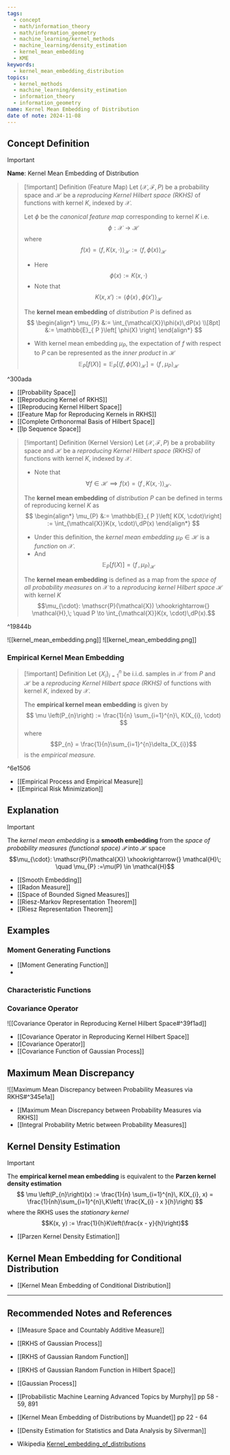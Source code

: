 ```yaml
---
tags:
  - concept
  - math/information_theory
  - math/information_geometry
  - machine_learning/kernel_methods
  - machine_learning/density_estimation
  - kernel_mean_embedding
  - KME
keywords:
  - kernel_mean_embedding_distribution
topics:
  - kernel_methods
  - machine_learning/density_estimation
  - information_theory
  - information_geometry
name: Kernel Mean Embedding of Distribution
date of note: 2024-11-08
---
```


## Concept Definition

>[!important]
>**Name**: Kernel Mean Embedding of Distribution

>[!important] Definition  (Feature Map)
>Let $(\mathcal{X}, \mathscr{F}, P)$ be a probability space and  $\mathcal{H}$ be a *reproducing Kernel Hilbert space (RKHS)* of functions with kernel $K$, indexed by $\mathcal{X}$.
>
>Let $\phi$ be the *canonical feature map* corresponding to kernel $K$ i.e.
>$$\phi: \mathcal{X} \to \mathcal{H}$$ where $$f(x) = \left\langle  f, K(x,\cdot) \right\rangle_{\mathcal{H}} := \left\langle  f, \phi(x)\right\rangle_{\mathcal{H}}$$
>- Here $$\phi(x) := K(x, \cdot)$$
>- Note that $$K(x, x') := \left\langle \phi(x) \,,\,\phi(x')  \right\rangle_{\mathcal{H}}$$
>
>The **kernel mean embedding** of *distribution* $P$ is defined as 
>$$
>\begin{align*}
>\mu_{P} &:=  \int_{\mathcal{X}}\phi(x)\,dP(x) \\[8pt] 
>&:= \mathbb{E}_{ P }\left[  \phi(X) \right]
>\end{align*}
>$$
>- With kernel mean embedding $\mu_{P}$, the expectation of $f$ with respect to $P$ can be represented as the *inner product* in $\mathcal{H}$ $$\mathbb{E}_{ P }\left[  f(X) \right] = \mathbb{E}_{ P }\left[ \left\langle  f, \phi(X)\right\rangle_{\mathcal{H}} \right] = \left\langle  f\,,\, \mu_{P}  \right\rangle_{\mathcal{H}}$$

^300ada


- [[Probability Space]]
- [[Reproducing Kernel of RKHS]]
- [[Reproducing Kernel Hilbert Space]]
- [[Feature Map for Reproducing Kernels in RKHS]]
- [[Complete Orthonormal Basis of Hilbert Space]]
- [[lp Sequence Space]]

>[!important] Definition (Kernel Version)
>Let $(\mathcal{X}, \mathscr{F}, P)$ be a probability space and  $\mathcal{H}$ be a *reproducing Kernel Hilbert space (RKHS)* of functions with kernel $K$, indexed by $\mathcal{X}$.
>- Note that $$\forall f\in \mathcal{H}  \implies f(x) = \left\langle  f\,,\,K(x ,\cdot)    \right\rangle_{\mathcal{H}}.$$
>
>The **kernel mean embedding** of *distribution* $P$ can be defined in terms of reproducing kernel $K$ as
>$$
>\begin{align*}
>\mu_{P} &:= \mathbb{E}_{ P }\left[  K(X, \cdot)\right] := \int_{\mathcal{X}}K(x, \cdot)\,dP(x)
>\end{align*}
>$$
>- Under this definition, the *kernel mean embedding* $\mu_{P} \in \mathcal{H}$ is a *function* on $\mathcal{X}$. 
>- And $$\mathbb{E}_{ P }\left[  f(X) \right] = \left\langle  f\,,\, \mu_{P}   \right\rangle_{\mathcal{H}}$$
>
>The **kernel mean embedding** is defined as a map from the *space of all probability measures* on $\mathcal{X}$ to a *reproducing kernel Hilbert space* $\mathcal{H}$ with kernel $K$ $$\mu_{\cdot}: \mathscr{P}(\mathcal{X}) \xhookrightarrow{} \mathcal{H},\; \quad P \to \int_{\mathcal{X}}K(x, \cdot)\,dP(x).$$

^19844b

![[kernel_mean_embedding.png]]
![[kernel_mean_embedding.png]]

### Empirical Kernel Mean Embedding

>[!important] Definition
>Let $\{ X_{i} \}_{i=1}^{n}$ be i.i.d. samples in $\mathcal{X}$ from $P$ and  $\mathcal{H}$ be a *reproducing Kernel Hilbert space (RKHS)* of functions with kernel $K$, indexed by $\mathcal{X}$. 
>
>The **empirical kernel mean embedding** is given by 
>$$
>\mu \left(P_{n}\right) := \frac{1}{n} \sum_{i=1}^{n}\, K(X_{i}, \cdot)
>$$
>where $$P_{n} = \frac{1}{n}\sum_{i=1}^{n}\delta_{X_{i}}$$ is the *empirical measure.*

^6e1506

- [[Empirical Process and Empirical Measure]]
- [[Empirical Risk Minimization]]

## Explanation

>[!important]
>The *kernel mean embedding*  is a **smooth embedding** from the *space of probability measures (functional space)* $\mathscr{P}$ into $\mathcal{H}$ space $$\mu_{\cdot}: \mathscr{P}(\mathcal{X}) \xhookrightarrow{} \mathcal{H}\; \quad \mu_{P} :=\mu(P) \in \mathcal{H}$$

- [[Smooth Embedding]]
- [[Radon Measure]]
- [[Space of Bounded Signed Measures]]
- [[Riesz-Markov Representation Theorem]]
- [[Riesz Representation Theorem]]

## Examples

### Moment Generating Functions

- [[Moment Generating Function]]
- 

### Characteristic Functions


### Covariance Operator

![[Covariance Operator in Reproducing Kernel Hilbert Space#^39f1ad]]

- [[Covariance Operator in Reproducing Kernel Hilbert Space]]
- [[Covariance Operator]]
- [[Covariance Function of Gaussian Process]]


## Maximum Mean Discrepancy

![[Maximum Mean Discrepancy between Probability Measures via RKHS#^345e1a]]

- [[Maximum Mean Discrepancy between Probability Measures via RKHS]]
- [[Integral Probability Metric between Probability Measures]]

## Kernel Density Estimation

>[!important]
>The **empirical kernel mean embedding** is equivalent to the **Parzen kernel density estimation**
>$$
>\mu \left(P_{n}\right)(x) := \frac{1}{n} \sum_{i=1}^{n}\, K(X_{i}, x) = \frac{1}{nh}\sum_{i=1}^{n}\,K\left( \frac{X_{i} - x }{h}\right)
>$$
>where the RKHS uses the *stationary kernel* $$K(x, y) := \frac{1}{h}K\left(\frac{x - y}{h}\right)$$

- [[Parzen Kernel Density Estimation]]

## Kernel Mean Embedding for Conditional Distribution

- [[Kernel Mean Embedding of Conditional Distribution]]




-----------
##  Recommended Notes and References



- [[Measure Space and Countably Additive Measure]]
- [[RKHS of Gaussian Process]]
- [[RKHS of Gaussian Random Function]]
- [[RKHS of Gaussian Random Function in Hilbert Space]]
- [[Gaussian Process]]

- [[Probabilistic Machine Learning Advanced Topics by Murphy]] pp 58 - 59,  891
- [[Kernel Mean Embedding of Distributions by Muandet]] pp 22 - 64
- [[Density Estimation for Statistics and Data Analysis by Silverman]]
- Wikipedia [Kernel_embedding_of_distributions](https://en.wikipedia.org/wiki/Kernel_embedding_of_distributions)